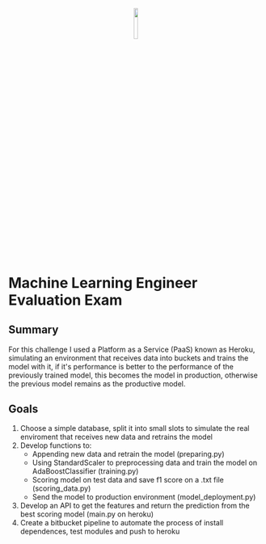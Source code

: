<p align="center"><img width=12.5% src="https://upload.wikimedia.org/wikipedia/en/thumb/2/20/MercadoLibre.svg/1200px-MercadoLibre.svg.png"></p>

# Machine Learning Engineer Evaluation Exam

## Summary

For this challenge I used a Platform as a Service (PaaS) known as Heroku, simulating an environment that receives data into buckets and trains the model with it, if it's performance is better to the performance of the previously trained model, this becomes the model in production, otherwise the previous model remains as the productive model.

## Goals
1. Choose a simple database, split it into small slots to simulate the real enviroment that receives new data and retrains the model
2. Develop functions to:
    * Appending new data and retrain the model (preparing.py)
    * Using StandardScaler to preprocessing data and train the model on AdaBoostClassifier (training.py)
    * Scoring model on test data and save f1 score on a .txt file (scoring_data.py)
    * Send the model to production environment (model_deployment.py)
3. Develop an API to get the features and return the prediction from the best scoring model (main.py on heroku)
4. Create a bitbucket pipeline to automate the process of install dependences, test modules and push to heroku
